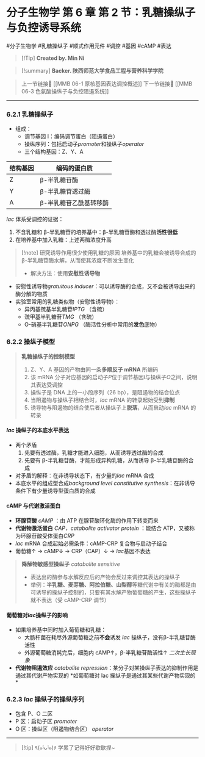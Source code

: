 # 分子生物学 第 6 章 第 2 节：乳糖操纵子与负控诱导系统
#分子生物学 #乳糖操纵子 #顺式作用元件 #调控 #基因 #cAMP #表达


> [!Tip] **Created by. Min Ni**

> [!summary] **Backer. 陕西师范大学食品工程与营养科学学院**

> 上一节链接🔗 [[MMB 06-1 原核基因表达调控概述]]
> 下一节链接🔗 [[MMB 06-3 色氨酸操纵子与负控阻遏系统]]

---
### 6.2.1 乳糖操纵子
- 组成：
	- 调节基因 I：编码调节蛋白（阻遏蛋白）
	- 操纵序列：包括启动子*promoter*和操纵子*operator*
	- 三个结构基因：Z、Y、A

| 结构基因 | 编码的蛋白质       |
| ---- | ------------ |
| Z    | β-半乳糖苷酶      |
| Y    | β-半乳糖苷透过酶    |
| A    | β-半乳糖苷乙酰基转移酶 |

*lac* 体系受调控的证据：
1. 不含乳糖和 β-半乳糖苷的培养基中：β-半乳糖苷酶和透过酶**活性很低**
2. 在培养基中加入乳糖：上述两酶浓度升高

> [!note] 研究诱导作用很少使用乳糖的原因
> 培养基中的乳糖会被诱导合成的 β-半乳糖苷酶水解，从而使其浓度不断发生变化
> - 解决方法：使用**安慰性诱导物**

- 安慰性诱导物*gratuitous inducer*：可以诱导酶的合成，又不会被诱导出来的酶分解的物质
- 实验室常用的乳糖类似物（安慰性诱导物）：
	- 异丙基巯基半乳糖苷*IPTG* （含硫）
	- 巯甲基半乳糖苷*TMG* （含硫）
	- O-硝基半乳糖苷*ONPG* （酶活性分析中常用的**发色**底物）

### 6.2.2 操纵子模型

> **乳糖操纵子的控制模型**
> 
> 1. Z、Y、A 基因的产物由同一条**多顺反子 mRNA** 所编码
> 2. 该 mRNA 分子对应基因的启动子*P*位于调节基因*I*与操纵子*O*之间，说明其表达受调控
> 3. 操纵子是 DNA 上的一小段序列（26 bp），是阻遏物的结合位点
> 4. 当阻遏物与操纵子相结合时，*lac* mRNA 的转录起始受到**抑制**
> 5. 诱导物与阻遏物的结合使后者从操纵子上**脱落**，从而启动*lac* mRNA 的转录

#### *lac* 操纵子的本底水平表达
- 两个矛盾
	1. 先要有透过酶，乳糖才能进入细胞，从而诱导透过酶的合成
	2. 先要有 β-半乳糖苷酶，才能形成异构乳糖，从而诱导 β-半乳糖苷酶的合成
- 对矛盾的解释：在非诱导状态下，有少量的*lac* mRNA 合成
- 本底水平的组成型合成*background level constitutive synthesis*：在非诱导条件下有少量诱导型蛋白质的合成

#### cAMP 与代谢激活蛋白
- **环腺苷酸** *cAMP* ：由 ATP 在腺苷酸环化酶的作用下转变而来
- **代谢物激活蛋白** *CAP，catabolite activator protein* ：能结合 ATP，又被称为环腺苷酸受体蛋白*CRP*
- *lac* mRNA 合成起始必需条件：cAMP-CRP 复合物与启动子结合
- 葡萄糖↑ → cAMP↓ → CRP（CAP）↓ → *lac*基因不表达

> **降解物敏感型操纵子** *catabolite sensitive*
> 
> - 表达出的酶参与水解反应后的产物会反过来调控其表达的操纵子
> - 举例：**半乳糖、麦芽糖、阿拉伯糖、山梨醇**等糖代谢中有关的酶都是由可诱导的操纵子控制的，只要有其水解产物葡萄糖的产生，这些操纵子就不表达（受 cAMP-CRP 调节）

#### 葡萄糖对*lac*操纵子的影响
- 如果培养基中同时加入葡萄糖和乳糖：
	- 大肠杆菌在耗尽外源葡萄糖之前**不会**诱发 *lac* 操纵子，没有β-半乳糖苷酶活性
	- 外源葡萄糖消耗完后，细胞内 cAMP↑，β-半乳糖苷酶活性↑ *二次生长现象*
- **代谢物阻遏效应** *catabolite repression*：某分子对某操纵子表达的抑制作用是通过其代谢产物实现的 *如葡萄糖对 lac 操纵子是通过其某些代谢产物实现的 *

### 6.2.3 *lac* 操纵子的操纵序列
- 包含 P、O 二区
- P 区：启动子区 *promoter*
- O 区：操纵区（阻遏物结合区） *operator*

---
> [!tip] ٩(๑˃̵ᴗ˂̵๑)۶ 学累了记得好好歇歇捏~
